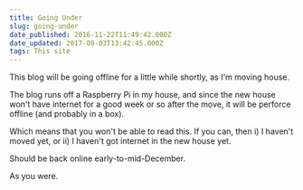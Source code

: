 ```yaml
---
title: Going Under
slug: going-under
date_published: 2016-11-22T11:49:42.000Z
date_updated: 2017-08-03T13:42:45.000Z
tags: This site
---
```


This blog will be going offline for a little while shortly, as I'm moving house.

The blog runs off a Raspberry Pi in my house, and since the new house won't have internet for a good week or so after the move, it will be perforce offline (and probably in a box).

Which means that you won't be able to read this. If you can, then i) I haven't moved yet, or ii) I haven't got internet in the new house yet.

Should be back online early-to-mid-December.

As you were.
